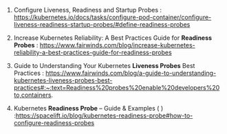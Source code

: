 1. Configure Liveness, Readiness and Startup Probes : https://kubernetes.io/docs/tasks/configure-pod-container/configure-liveness-readiness-startup-probes/#define-readiness-probes

2. Increase Kubernetes Reliability: A Best Practices Guide for  **Readiness Probes** : https://www.fairwinds.com/blog/increase-kubernetes-reliability-a-best-practices-guide-for-readiness-probes

3. Guide to Understanding Your Kubernetes **Liveness Probes** Best Practices : https://www.fairwinds.com/blog/a-guide-to-understanding-kubernetes-liveness-probes-best-practices#:~:text=Readiness%20probes%20enable%20developers%20to,containers.
  
4. Kubernetes __Readiness Probe__ – Guide & Examples (  ) :https://spacelift.io/blog/kubernetes-readiness-probe#how-to-configure-readiness-probes


